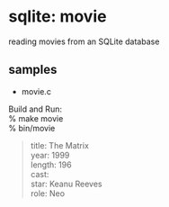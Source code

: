 sqlite: movie
===============


reading movies from an SQLite database  

## samples
- movie.c  


Build and Run:  
% make movie  
% bin/movie  
> title: The Matrix  
> year: 1999  
> length: 196  
> cast:  
> star: Keanu Reeves  
> role: Neo  

